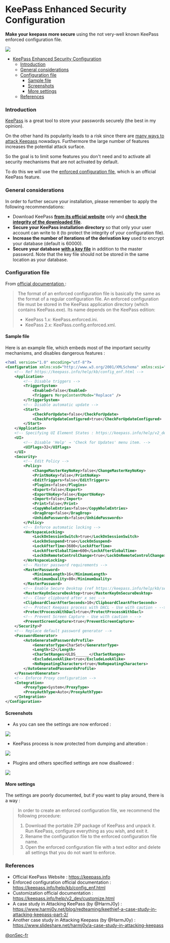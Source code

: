 # KeePass Enhanced Security Configuration 

**Make your keepass more secure** using the not very-well known KeePass enforced configuration file. 

![](https://github.com/onSec-fr/Keepass-Enhanced-Security-Configuration/blob/main/res/icon.ico?raw=true)

- [KeePass Enhanced Security Configuration](#keepass-enhanced-security-configuration)
    + [Introduction](#introduction)
    + [General considerations](#general-considerations)
    + [Configuration file](#configuration-file)
      - [Sample file](#sample-file)
      - [Screenshots](#screenshots)
      - [More settings](#more-settings)
    + [References](#references)

### Introduction
[KeePass](https://keepass.info "KeePass") is a great tool to store your passwords securely (the best in my opinion).

On the other hand its popularity leads to a risk since there are [many ways to attack Keepass](https://www.harmj0y.net/blog/redteaming/keethief-a-case-study-in-attacking-keepass-part-2/ "many ways to attack Keepass") nowadays.
Furthermore the large number of features increases the potential attack surface.

So the goal is to limit some features you don't need and to activate all security mechanisms that are not activated by default.

To do this we will use the [enforced configuration file](https://keepass.info/help/kb/config_enf.html "enforced configuration file"), which is an official KeePass feature.

### General considerations
In order to further secure your installation, please remember to apply the following recommendations: 

- Download KeePass **[from its official website](https://keepass.info "from its official website")** only and **[check the integrity of the downloaded file](https://keepass.info/integrity.html "check the integrity of the downloaded file")**.
- **Secure your KeePass installation directory** so that only your user account can write to it (to protect the integrity of your configuration file).
- **Increase the number of iterations of the derivation key** used to encrypt your database (default is 60000).
- **Secure your database [with a key file](https://keepass.info/help/base/keys.html#keyfiles "with a key file")** in addition to the master password. Note that the key file should not be stored in the same location as your database.

### Configuration file
From [official documentation ](https://keepass.info/help/kb/config_enf.html#info "official documentation "): 
> The format of an enforced configuration file is basically the same as the format of a regular configuration file. An enforced configuration file must be stored in the KeePass application directory (which contains KeePass.exe). Its name depends on the KeePass edition:
> - KeePass 1.x: KeePass.enforced.ini.
> - KeePass 2.x: KeePass.config.enforced.xml.

#### Sample file
Here is an example file, which embeds most of the important security mechanisms, and disables dangerous features :
```xml
<?xml version="1.0" encoding="utf-8"?>
<Configuration xmlns:xsd="http://www.w3.org/2001/XMLSchema" xmlns:xsi="http://www.w3.org/2001/XMLSchema-instance">
	<!-- Ref https://keepass.info/help/kb/config_enf.html -->
	<Application>
		<!-- Disable triggers -->
		<TriggerSystem>
			<Enabled>false</Enabled>
			<Triggers MergeContentMode="Replace" />
		</TriggerSystem>
		<!-- Disable automatic update -->
		<Start>
			<CheckForUpdate>false</CheckForUpdate>
			<CheckForUpdateConfigured>true</CheckForUpdateConfigured>
		</Start>
	</Application>
	<!-- Specifying UI Element States : https://keepass.info/help/v2_dev/customize.html#uiflags -->
	<UI>
		<!-- Disable 'Help' → 'Check for Updates' menu item. -->
		<UIFlags>32</UIFlags>
	</UI>
	<Security>
		<!-- Edit Policy -->
		<Policy>
			<ChangeMasterKeyNoKey>false</ChangeMasterKeyNoKey>
			<PrintNoKey>false</PrintNoKey>
			<EditTriggers>false</EditTriggers>
			<Plugins>false</Plugins>
			<Export>false</Export>
			<ExportNoKey>false</ExportNoKey>
			<Import>false</Import>
			<Print>false</Print>
			<CopyWholeEntries>false</CopyWholeEntries>
			<DragDrop>false</DragDrop>
			<UnhidePasswords>false</UnhidePasswords>
		</Policy>
		<!-- Enforce automatic locking -->
		<WorkspaceLocking>
			<LockOnSessionSwitch>true</LockOnSessionSwitch>
			<LockOnSuspend>true</LockOnSuspend>
			<LockAfterTime>3600</LockAfterTime>
			<LockAfterGlobalTime>600</LockAfterGlobalTime>
			<LockOnRemoteControlChange>true</LockOnRemoteControlChange>
		</WorkspaceLocking>
		<!-- Master password requirements -->
		<MasterPassword>
			<MinimumLength>16</MinimumLength>
			<MinimumQuality>80</MinimumQuality>
		</MasterPassword>
		<!-- Enable Secure Desktop (ref https://keepass.info/help/kb/sec_desk.html)  -->
		<MasterKeyOnSecureDesktop>true</MasterKeyOnSecureDesktop>
		<!-- Clear clipboard after x sec -->
		<ClipboardClearAfterSeconds>10</ClipboardClearAfterSeconds>
		<!-- Protect Keepass process with DACL - Use with caution - -->
		<ProtectProcessWithDacl>true</ProtectProcessWithDacl>
		<!-- Prevent Screen Capture - Use with caution - -->
		<PreventScreenCapture>true</PreventScreenCapture>
	</Security>P
	<!-- Replace default password generator -->
	<PasswordGenerator>
		<AutoGeneratedPasswordsProfile>
			<GeneratorType>CharSet</GeneratorType>
			<Length>12</Length>
			<CharSetRanges>ULDS______</CharSetRanges>
			<ExcludeLookAlike>true</ExcludeLookAlike>
			<NoRepeatingCharacters>true</NoRepeatingCharacters>
		</AutoGeneratedPasswordsProfile>
	</PasswordGenerator>
	<!-- Enforce Proxy configuration -->
	<Integration>
		<ProxyType>System</ProxyType>
		<ProxyAuthType>Auto</ProxyAuthType>
	</Integration>
</Configuration>
```
#### Screenshots
- As you can see the settings are now enforced :

[![](https://github.com/onSec-fr/Keepass-Enhanced-Security-Configuration/blob/main/res/enforced_settings.png?raw=true)](https://github.com/onSec-fr/Keepass-Enhanced-Security-Configuration/blob/main/res/enforced_settings.png?raw=true)

- KeePass process is now protected from dumping and alteration :

[![](https://github.com/onSec-fr/Keepass-Enhanced-Security-Configuration/blob/main/res/after_dacl_protect.png?raw=true)](https://github.com/onSec-fr/Keepass-Enhanced-Security-Configuration/blob/main/res/after_dacl_protect.png?raw=true)

- Plugins and others specified settings are now disallowed :

[![](https://github.com/onSec-fr/Keepass-Enhanced-Security-Configuration/blob/main/res/disallowed.png?raw=true)](https://github.com/onSec-fr/Keepass-Enhanced-Security-Configuration/blob/main/res/disallowed.png?raw=true)

#### More settings
The settings are poorly documented, but if you want to play around, there is a way :
> In order to create an enforced configuration file, we recommend the following procedure:
> 1. Download the portable ZIP package of KeePass and unpack it. Run KeePass, configure everything as you wish, and exit it.
> 2. Rename the configuration file to the enforced configuration file name.
> 3. Open the enforced configuration file with a text editor and delete all settings that you do not want to enforce.

### References
- Official KeePass Website : https://keepass.info
- Enforced configuration official documentation : https://keepass.info/help/kb/config_enf.html
- Customization official documentation : https://keepass.info/help/v2_dev/customize.html
- A case study in Attacking KeePass (by @HarmJ0y) : https://www.harmj0y.net/blog/redteaming/keethief-a-case-study-in-attacking-keepass-part-2/
- Another case study in Attacking Keepass (by @HarmJ0y) : https://www.slideshare.net/harmj0y/a-case-study-in-attacking-keepass


[@onSec-fr](https://github.com/onSec-fr "@onSec-fr")
